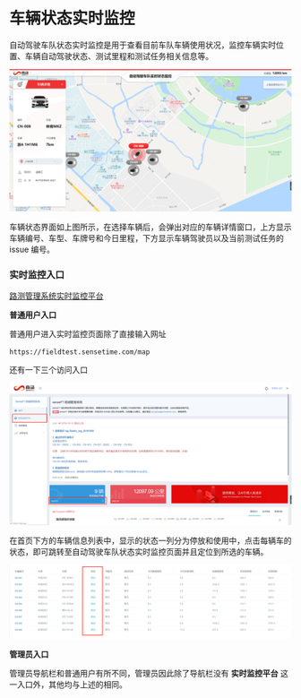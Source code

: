 # 车辆状态实时监控

自动驾驶车队状态实时监控是用于查看目前车队车辆使用状况，监控车辆实时位置、车辆自动驾驶状态、测试里程和测试任务相关信息等。

![&#x8F66;&#x8F86;&#x72B6;&#x6001;&#x8BE6;&#x60C5;](.gitbook/assets/image%20%2876%29.png)

车辆状态界面如上图所示，在选择车辆后，会弹出对应的车辆详情窗口，上方显示车辆编号、车型、车牌号和今日里程，下方显示车辆驾驶员以及当前测试任务的 issue 编号。

### **实时监控入口**

[路测管理系统实时监控平台](https://fieldtest.sensetime.com/map)

**普通用户入口**

普通用户进入实时监控页面除了直接输入网址

```text
https://fieldtest.sensetime.com/map
```

还有一下三个访问入口

![&#x4E24;&#x4E2A;&#x7EA2;&#x8272;&#x77E9;&#x5F62;&#x6846;&#x4F4D;&#x7F6E;&#x70B9;&#x51FB;&#x540E;&#x5747;&#x4F1A;&#x8DF3;&#x8F6C;&#x5230;&#x5B9E;&#x65F6;&#x76D1;&#x63A7;&#x9875;&#x9762;](.gitbook/assets/image%20%2820%29.png)

在首页下方的车辆信息列表中，显示的状态一列分为停放和使用中，点击每辆车的状态，即可跳转至自动驾驶车队状态实时监控页面并且定位到所选的车辆。

![](.gitbook/assets/image%20%2886%29.png)



**管理员入口**

管理员导航栏和普通用户有所不同，管理员因此除了导航栏没有 **实时监控平台** 这一入口外，其他均与上述的相同。





